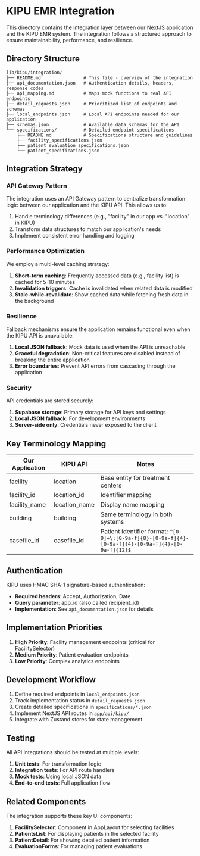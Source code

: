 # KIPU EMR Integration

This directory contains the integration layer between our NextJS application and the KIPU EMR system. The integration follows a structured approach to ensure maintainability, performance, and resilience.

## Directory Structure

```
lib/kipu/integration/
├── README.md                # This file - overview of the integration
├── api_documentation.json   # Authentication details, headers, response codes
├── api_mapping.md           # Maps mock functions to real API endpoints
├── detail_requests.json     # Prioritized list of endpoints and schemas
├── local_endpoints.json     # Local API endpoints needed for our application
├── schemas.json             # Available data schemas for the API
└── specifications/          # Detailed endpoint specifications
    ├── README.md            # Specifications structure and guidelines
    ├── facility_specifications.json
    ├── patient_evaluation_specifications.json
    └── patient_specifications.json
```

## Integration Strategy

### API Gateway Pattern

The integration uses an API Gateway pattern to centralize transformation logic between our application and the KIPU API. This allows us to:

1. Handle terminology differences (e.g., "facility" in our app vs. "location" in KIPU)
2. Transform data structures to match our application's needs
3. Implement consistent error handling and logging

### Performance Optimization

We employ a multi-level caching strategy:

1. **Short-term caching**: Frequently accessed data (e.g., facility list) is cached for 5-10 minutes
2. **Invalidation triggers**: Cache is invalidated when related data is modified
3. **Stale-while-revalidate**: Show cached data while fetching fresh data in the background

### Resilience

Fallback mechanisms ensure the application remains functional even when the KIPU API is unavailable:

1. **Local JSON fallback**: Mock data is used when the API is unreachable
2. **Graceful degradation**: Non-critical features are disabled instead of breaking the entire application
3. **Error boundaries**: Prevent API errors from cascading through the application

### Security

API credentials are stored securely:

1. **Supabase storage**: Primary storage for API keys and settings
2. **Local JSON fallback**: For development environments
3. **Server-side only**: Credentials never exposed to the client

## Key Terminology Mapping

| Our Application | KIPU API | Notes |
|-----------------|----------|-------|
| facility | location | Base entity for treatment centers |
| facility_id | location_id | Identifier mapping |
| facility_name | location_name | Display name mapping |
| building | building | Same terminology in both systems |
| casefile_id | casefile_id | Patient identifier format: `^[0-9]+\:[0-9a-f]{8}-[0-9a-f]{4}-[0-9a-f]{4}-[0-9a-f]{4}-[0-9a-f]{12}$` |

## Authentication

KIPU uses HMAC SHA-1 signature-based authentication:

- **Required headers**: Accept, Authorization, Date
- **Query parameter**: app_id (also called recipient_id)
- **Implementation**: See `api_documentation.json` for details

## Implementation Priorities

1. **High Priority**: Facility management endpoints (critical for FacilitySelector)
2. **Medium Priority**: Patient evaluation endpoints
3. **Low Priority**: Complex analytics endpoints

## Development Workflow

1. Define required endpoints in `local_endpoints.json`
2. Track implementation status in `detail_requests.json`
3. Create detailed specifications in `specifications/*.json`
4. Implement NextJS API routes in `app/api/kipu/`
5. Integrate with Zustand stores for state management

## Testing

All API integrations should be tested at multiple levels:

1. **Unit tests**: For transformation logic
2. **Integration tests**: For API route handlers
3. **Mock tests**: Using local JSON data
4. **End-to-end tests**: Full application flow

## Related Components

The integration supports these key UI components:

1. **FacilitySelector**: Component in AppLayout for selecting facilities
2. **PatientsList**: For displaying patients in the selected facility
3. **PatientDetail**: For showing detailed patient information
4. **EvaluationForms**: For managing patient evaluations
